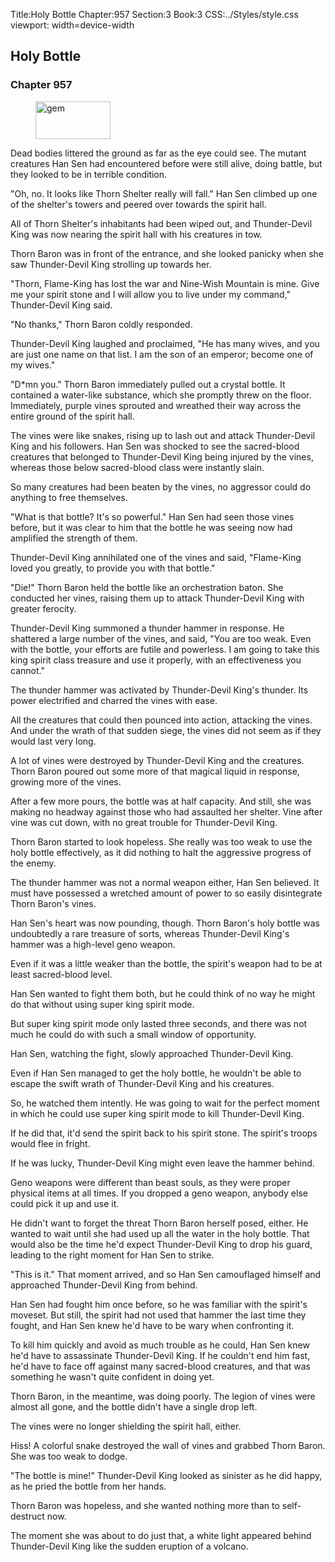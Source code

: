 Title:Holy Bottle 
Chapter:957 
Section:3 
Book:3 
CSS:../Styles/style.css 
viewport: width=device-width
  
## Holy Bottle
### Chapter 957 
<figure>
	<img src="../Images/gem.gif" alt="gem" id="gem" width="120" height="60" />
</figure>
  

  
  Dead bodies littered the ground as far as the eye could see. The mutant creatures Han Sen had encountered before were still alive, doing battle, but they looked to be in terrible condition.

"Oh, no. It looks like Thorn Shelter really will fall." Han Sen climbed up one of the shelter's towers and peered over towards the spirit hall.

All of Thorn Shelter's inhabitants had been wiped out, and Thunder-Devil King was now nearing the spirit hall with his creatures in tow.

Thorn Baron was in front of the entrance, and she looked panicky when she saw Thunder-Devil King strolling up towards her.

"Thorn, Flame-King has lost the war and Nine-Wish Mountain is mine. Give me your spirit stone and I will allow you to live under my command," Thunder-Devil King said.

"No thanks," Thorn Baron coldly responded.

Thunder-Devil King laughed and proclaimed, "He has many wives, and you are just one name on that list. I am the son of an emperor; become one of my wives."

"D*mn you." Thorn Baron immediately pulled out a crystal bottle. It contained a water-like substance, which she promptly threw on the floor. Immediately, purple vines sprouted and wreathed their way across the entire ground of the spirit hall.

The vines were like snakes, rising up to lash out and attack Thunder-Devil King and his followers. Han Sen was shocked to see the sacred-blood creatures that belonged to Thunder-Devil King being injured by the vines, whereas those below sacred-blood class were instantly slain.

So many creatures had been beaten by the vines, no aggressor could do anything to free themselves.

"What is that bottle? It's so powerful." Han Sen had seen those vines before, but it was clear to him that the bottle he was seeing now had amplified the strength of them.

Thunder-Devil King annihilated one of the vines and said, "Flame-King loved you greatly, to provide you with that bottle."

"Die!" Thorn Baron held the bottle like an orchestration baton. She conducted her vines, raising them up to attack Thunder-Devil King with greater ferocity.

Thunder-Devil King summoned a thunder hammer in response. He shattered a large number of the vines, and said, "You are too weak. Even with the bottle, your efforts are futile and powerless. I am going to take this king spirit class treasure and use it properly, with an effectiveness you cannot."

The thunder hammer was activated by Thunder-Devil King's thunder. Its power electrified and charred the vines with ease.

All the creatures that could then pounced into action, attacking the vines. And under the wrath of that sudden siege, the vines did not seem as if they would last very long.

A lot of vines were destroyed by Thunder-Devil King and the creatures. Thorn Baron poured out some more of that magical liquid in response, growing more of the vines.

After a few more pours, the bottle was at half capacity. And still, she was making no headway against those who had assaulted her shelter. Vine after vine was cut down, with no great trouble for Thunder-Devil King.

Thorn Baron started to look hopeless. She really was too weak to use the holy bottle effectively, as it did nothing to halt the aggressive progress of the enemy.

The thunder hammer was not a normal weapon either, Han Sen believed. It must have possessed a wretched amount of power to so easily disintegrate Thorn Baron's vines.

Han Sen's heart was now pounding, though. Thorn Baron's holy bottle was undoubtedly a rare treasure of sorts, whereas Thunder-Devil King's hammer was a high-level geno weapon.

Even if it was a little weaker than the bottle, the spirit's weapon had to be at least sacred-blood level.

Han Sen wanted to fight them both, but he could think of no way he might do that without using super king spirit mode.

But super king spirit mode only lasted three seconds, and there was not much he could do with such a small window of opportunity.

Han Sen, watching the fight, slowly approached Thunder-Devil King.

Even if Han Sen managed to get the holy bottle, he wouldn't be able to escape the swift wrath of Thunder-Devil King and his creatures.

So, he watched them intently. He was going to wait for the perfect moment in which he could use super king spirit mode to kill Thunder-Devil King.

If he did that, it'd send the spirit back to his spirit stone. The spirit's troops would flee in fright.

If he was lucky, Thunder-Devil King might even leave the hammer behind.

Geno weapons were different than beast souls, as they were proper physical items at all times. If you dropped a geno weapon, anybody else could pick it up and use it.

He didn't want to forget the threat Thorn Baron herself posed, either. He wanted to wait until she had used up all the water in the holy bottle. That would also be the time he'd expect Thunder-Devil King to drop his guard, leading to the right moment for Han Sen to strike.

"This is it." That moment arrived, and so Han Sen camouflaged himself and approached Thunder-Devil King from behind.

Han Sen had fought him once before, so he was familiar with the spirit's moveset. But still, the spirit had not used that hammer the last time they fought, and Han Sen knew he'd have to be wary when confronting it.

To kill him quickly and avoid as much trouble as he could, Han Sen knew he'd have to assassinate Thunder-Devil King. If he couldn't end him fast, he'd have to face off against many sacred-blood creatures, and that was something he wasn't quite confident in doing yet.

Thorn Baron, in the meantime, was doing poorly. The legion of vines were almost all gone, and the bottle didn't have a single drop left.

The vines were no longer shielding the spirit hall, either.

Hiss! A colorful snake destroyed the wall of vines and grabbed Thorn Baron. She was too weak to dodge.

"The bottle is mine!" Thunder-Devil King looked as sinister as he did happy, as he pried the bottle from her hands.

Thorn Baron was hopeless, and she wanted nothing more than to self-destruct now.

The moment she was about to do just that, a white light appeared behind Thunder-Devil King like the sudden eruption of a volcano.
